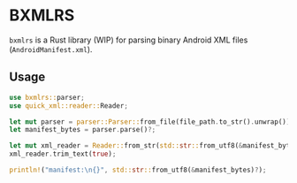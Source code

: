# BXMLRS

`bxmlrs` is a Rust library (WIP) for parsing binary Android XML files (`AndroidManifest.xml`).

## Usage

```rust
use bxmlrs::parser;
use quick_xml::reader::Reader;

let mut parser = parser::Parser::from_file(file_path.to_str().unwrap())?;
let manifest_bytes = parser.parse()?;

let mut xml_reader = Reader::from_str(std::str::from_utf8(&manifest_bytes)?);
xml_reader.trim_text(true);

println!("manifest:\n{}", std::str::from_utf8(&manifest_bytes)?);

```
